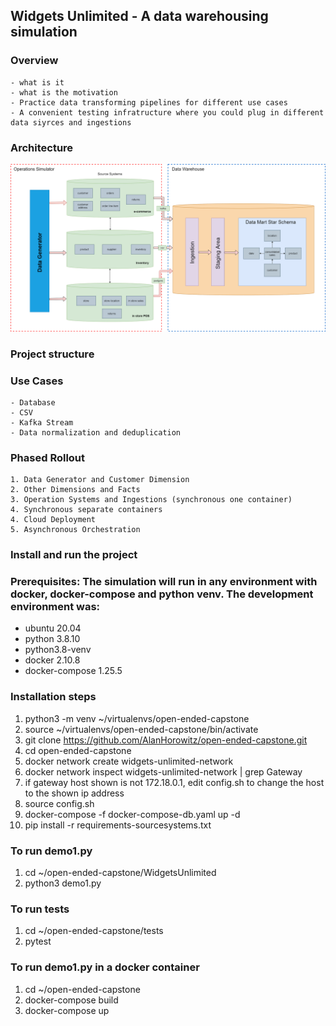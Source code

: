 ##  Widgets Unlimited - A data warehousing simulation

### Overview
    - what is it
    - what is the motivation
    - Practice data transforming pipelines for different use cases
    - A convenient testing infratructure where you could plug in different data siyrces and ingestions
### Architecture

![overview](./images/overview.png)

### Project structure
### Use Cases
    - Database 
    - CSV
    - Kafka Stream
    - Data normalization and deduplication
### Phased Rollout
    1. Data Generator and Customer Dimension
    2. Other Dimensions and Facts
    3. Operation Systems and Ingestions (synchronous one container)
    4. Synchronous separate containers
    4. Cloud Deployment
    5. Asynchronous Orchestration

### Install and run the project



### Prerequisites: The simulation will run in any environment with docker, docker-compose and python venv.  The development environment was:

 - ubuntu 20.04 
 - python 3.8.10
 - python3.8-venv  
 - docker 2.10.8
 - docker-compose 1.25.5

### Installation steps

1. python3 -m venv ~/virtualenvs/open-ended-capstone
1. source ~/virtualenvs/open-ended-capstone/bin/activate
1. git clone https://github.com/AlanHorowitz/open-ended-capstone.git
1. cd open-ended-capstone
1. docker network create widgets-unlimited-network
1. docker network inspect widgets-unlimited-network | grep Gateway
1. if gateway host shown is not 172.18.0.1, edit config.sh to change the host to the shown ip address
1. source config.sh
1. docker-compose -f docker-compose-db.yaml up -d
1. pip install -r requirements-sourcesystems.txt 
   
### To run demo1.py

1. cd ~/open-ended-capstone/WidgetsUnlimited
1. python3 demo1.py

### To run tests

1. cd ~/open-ended-capstone/tests
1. pytest

### To run demo1.py in a docker container
1. cd ~/open-ended-capstone
1. docker-compose build
1. docker-compose up


